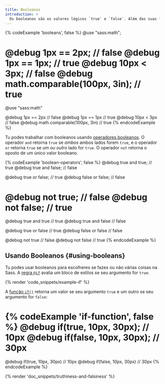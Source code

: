 ```yaml
---
title: Booleanos
introduction: >
  Os booleanos são os valores lógicos `true` e `false`. Além das suas formas literais, os booleanos são retornados pelos operadores de [igualdade](/documentation/operators/equality) e [relacionais](/documentation/operators/relational), bem como muitas funções embutidas como [`math.comparable()`](/documentation/modules/math#comparable) e [`map.has-key()`](/documentation/modules/map#has-key.
---
```


{% codeExample 'booleans', false %}
  @use "sass:math";

  @debug 1px == 2px; // false
  @debug 1px == 1px; // true
  @debug 10px < 3px; // false
  @debug math.comparable(100px, 3in); // true
  ===
  @use "sass:math"

  @debug 1px == 2px  // false
  @debug 1px == 1px  // true
  @debug 10px < 3px  // false
  @debug math.comparable(100px, 3in)  // true
{% endcodeExample %}

Tu podes trabalhar com booleanos usando [operadores booleanos][boolean operators]. O operador `and` retorna `true` se *ambos* ambos lados forem `true`, e o operador `or` retorna `true` se *um ou outro* lado for `true`. O operador `not` retorna o oposto de um único valor booleano.

[boolean operators]: /documentation/operators/boolean

{% codeExample 'boolean-operators', false %}
  @debug true and true; // true
  @debug true and false; // false

  @debug true or false; // true
  @debug false or false; // false

  @debug not true; // false
  @debug not false; // true
  ===
  @debug true and true  // true
  @debug true and false  // false

  @debug true or false  // true
  @debug false or false  // false

  @debug not true  // false
  @debug not false  // true
{% endcodeExample %}

## Usando Booleanos {#using-booleans}

Tu podes usar booleanos para escolheres se fazes ou não várias coisas na Sass. A [regra `@if`][`@if` rule] avalia um bloco de estilos se seu argumento for `true`:

[`@if` rule]: /documentation/at-rules/control/if

{% render 'code_snippets/example-if' %}

A [função `if()`][`if()` function] retorna um valor se seu argumento `true` e um outro se seu argumento for `false`:

[`if()` function]: /documentation/modules#if

{% codeExample 'if-function', false %}
  @debug if(true, 10px, 30px); // 10px
  @debug if(false, 10px, 30px); // 30px
  ===
  @debug if(true, 10px, 30px)  // 10px
  @debug if(false, 10px, 30px)  // 30px
{% endcodeExample %}

{% render 'doc_snippets/truthiness-and-falsiness' %}
